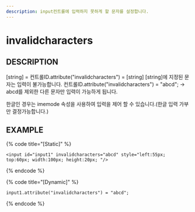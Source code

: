 ```yaml
---
description: input컨트롤에 입력하지 못하게 할 문자를 설정합니다.
---
```


# invalidcharacters

## DESCRIPTION

\[string\] = 컨트롤ID.attribute\("invalidcharacters"\) = \[string\] \[string\]에 지정된 문자는 입력이 불가능합니다. 컨트롤ID.attribute\("invalidcharacters"\) = "abcd"; -&gt; abcd를 제외한 다른 문자만 입력이 가능하게 됩니다.

한글인 경우는 imemode 속성을 사용하여 입력을 제어 할 수 있습니다.\(한글 입력 가부만 결정가능합니다.\)

## EXAMPLE

{% code title="\[Static\]" %}
```markup
<input id="input1" invalidcharacters="abcd" style="left:55px; top:60px; width:100px; height:20px; "/>
```
{% endcode %}

{% code title="\[Dynamic\]" %}
```markup
input1.attribute("invalidcharacters") = "abcd";
```
{% endcode %}


